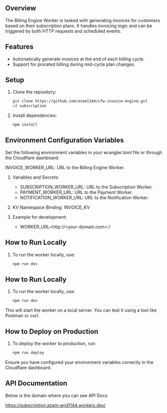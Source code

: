 ## Overview

The Billing Engine Worker is tasked with generating invoices for customers based on their subscription plans. It handles invoicing logic and can be triggered by both HTTP requests and scheduled events.

## Features

- Automatically generate invoices at the end of each billing cycle.
- Support for prorated billing during mid-cycle plan changes.

## Setup

1. Clone the repository:
   ```bash  
   git clone https://github.com/azam1144/cfw-invoice-engine.git  
   cd subscription  

2. Install dependencies:
   ```bash
   npm install

## Environment Configuration Variables
Set the following environment variables in your wrangler.toml file or through the Cloudflare dashboard:

INVOICE_WORKER_URL: URL to the Billing Engine Worker.

1. Variables and Secrets:
   - SUBSCRIPTION_WORKER_URL: URL to the Subscription Worker.
   - PAYMENT_WORKER_URL: URL to the Payment Worker.
   - NOTIFICATION_WORKER_URL: URL to the Notification Worker.

2. KV Namespace Binding:
     INVOICE_KV

2. Example for development:
   - WORKER_URL=http://<your-domain.com>:<port>/

## How to Run Locally
1. To run the worker locally, use:
    ```bash
    npm run dev

## How to Run Locally
1. To run the worker locally, use:
   ```bash
   npm run dev  

This will start the worker on a local server. You can test it using a tool like Postman or curl.


## How to Deploy on Production
1. To deploy the worker to production, run:
   ```bash
   npm run deploy  

Ensure you have configured your environment variables correctly in the Cloudflare dashboard.


## API Documentation
Below is the domain where you can see API Docs

https://subscription.azam-arid1144.workers.dev/
   